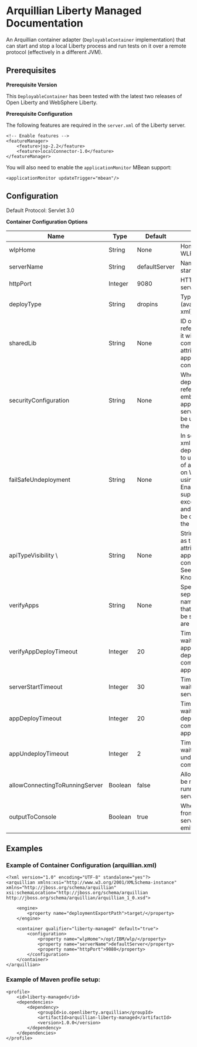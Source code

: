 # Arquillian Liberty Managed Documentation

An Arquillian container adapter (`DeployableContainer` implementation) that can start and stop a local Liberty process and run tests on it over a remote protocol (effectively in a different JVM).

## Prerequisites

**Prerequisite Version**

This `DeployableContainer` has been tested with the latest two releases of Open Liberty and WebSphere Liberty. 

**Prerequisite Configuration**

The following features are required in the `server.xml` of the Liberty server.

```
<!-- Enable features -->
<featureManager>
    <feature>jsp-2.2</feature>
    <feature>localConnector-1.0</feature>
</featureManager>
```

You will also need to enable the `applicationMonitor` MBean support:

```
<applicationMonitor updateTrigger="mbean"/>
```

## Configuration

Default Protocol: Servlet 3.0

**Container Configuration Options**

| Name | Type | Default | Description |
| ---- | ---- | ------- | ----------- |
| wlpHome | String | None | Home directory of the WLP runtime. |
| serverName | String | defaultServer | Name of the server to start. |
| httpPort | Integer | 9080 | HTTP Port of the server.  |
| deployType | String | dropins | Type of deployment (available: dropins or xml) |
| sharedLib | String | None | ID of the shared library reference; if provided it will be used as the commonLibraryRef attribute of the application/classloader configuration element |
| securityConfiguration | String | None | When using xml deployType the referred file will be embedded within the application tag into the server.xml and should be used to configure the security settings. |
| failSafeUndeployment | String | None | In some scenarios the xml deployType deployments might fail to undeploy because of an open FileHandle on Windows when using an Oracle JVM. Enabling this flag suppresses the exception to be thrown and marks the file to be delete upon exiting the JVM process. \\ |
| apiTypeVisibility \\ | String | None | String that will be set as the apiTypeVisibility attribute of the application/classloader configuration element. See the [WLP Knowledge Center|https://www.ibm.com/support/knowledgecenter/en/SSEQTP_8.5.5/com.ibm.websphere.wlp.doc/ae/twlp_classloader_3p_apis.html]&nbsp;for possible values and default used when this value is not provided. |
| verifyApps | String | None | Specifies a comma-separated list of names of applications that will be verified to be started before tests are executed |
| verifyAppDeployTimeout | Integer | 20 | Time in seconds to wait for the verifyApps application deployment to complete and the applications to start |
| serverStartTimeout | Integer | 30 | Time in seconds to wait for the application server to start |
| appDeployTimeout | Integer | 20 | Time in seconds to wait for the application deployment to complete and the application to start |
| appUndeployTimeout | Integer | 2 | Time in seconds to wait for the application undeployment to complete |
| allowConnectingToRunningServer | Boolean | false | Allow a connection to be made to an already running application server process |
| outputToConsole | Boolean | true | When enabled output from the application server process will be emitted to stdout |

## Examples

### Example of Container Configuration (arquillian.xml)

```
<?xml version="1.0" encoding="UTF-8" standalone="yes"?>
<arquillian xmlns:xsi="http://www.w3.org/2001/XMLSchema-instance"
xmlns="http://jboss.org/schema/arquillian"
xsi:schemaLocation="http://jboss.org/schema/arquillian http://jboss.org/schema/arquillian/arquillian_1_0.xsd">

	<engine>
		<property name="deploymentExportPath">target/</property>
	</engine>
	
	<container qualifier="liberty-managed" default="true">
		<configuration>
			<property name="wlpHome">/opt/IBM/wlp/</property>
			<property name="serverName">defaultServer</property>
			<property name="httpPort">9080</property>
		</configuration>
	</container>
</arquillian>
```

### Example of Maven profile setup:

```
<profile>
	<id>liberty-managed</id>
	<dependencies>
	    <dependency>
	        <groupId>io.openliberty.arquillian</groupId>
	        <artifactId>arquillian-liberty-managed</artifactId>
	        <version>1.0.0</version>
	    </dependency>
	</dependencies>
</profile>
```